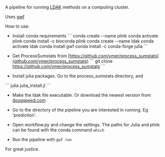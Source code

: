 A pipeline for running [LDAK]([http://dougspeed.com/]) methods on a computing cluster.

Uses [gwf](https://gwf.app/)

How to use:
- Install conda requirements
´´´
conda create --name plink
conda activate plink
conda install -c bioconda plink
conda create --name ldak
conda activate ldak
conda install gwf
conda install -c conda-forge julia
´´´

- Get ProcessSumstats from [https://github.com/ymer/process_sumstats](github.com/ymer/process_sumstats)
´´´
git clone https://github.com/ymer/process_sumstats
´´´

- Install julia packages.
Go to the process_sumstats directory, and

´´´
julia julia_install.jl
´´´

- Make the ldak file executable.
Or download the newest version from [dougspeed.com](http://dougspeed.com/)

- Go to the directory of the pipeline you are interested in running. Eg 'prediction'.

- Open workflow.py and change the settings.
The paths for Julia and plink can be found with the conda command `which`

- Run the pipeline with `gwf run`


For great justice.
